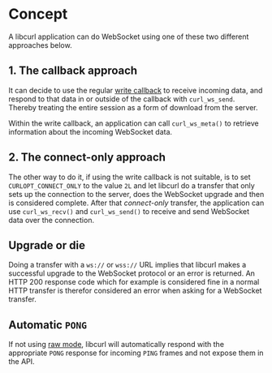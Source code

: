 # Concept

A libcurl application can do WebSocket using one of these two different
approaches below.

## 1. The callback approach

It can decide to use the regular [write callback](../callbacks/write.md) to
receive incoming data, and respond to that data in or outside of the callback
with `curl_ws_send`. Thereby treating the entire session as a form of download
from the server.

Within the write callback, an application can call `curl_ws_meta()` to
retrieve information about the incoming WebSocket data.

## 2. The connect-only approach

The other way to do it, if using the write callback is not suitable, is to set
`CURLOPT_CONNECT_ONLY` to the value `2L` and let libcurl do a transfer that
only sets up the connection to the server, does the WebSocket upgrade and then
is considered complete. After that *connect-only* transfer, the application
can use `curl_ws_recv()` and `curl_ws_send()` to receive and send WebSocket
data over the connection.

## Upgrade or die

Doing a transfer with a `ws://` or `wss://` URL implies that libcurl makes a
successful upgrade to the WebSocket protocol or an error is returned. An HTTP
200 response code which for example is considered fine in a normal HTTP
transfer is therefor considered an error when asking for a WebSocket transfer.

## Automatic `PONG`

If not using [raw mode](options.md), libcurl will automatically respond with
the appropriate `PONG` response for incoming `PING` frames and not expose them
in the API.
